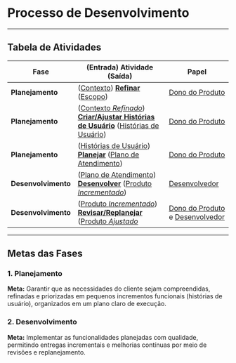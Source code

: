 # Processo de Desenvolvimento
---
## Tabela de Atividades

| **Fase**          | **(Entrada) Atividade (Saída)**                 | **Papel**                  |
|-------------------|-----------------------------------------------|---------------------------|
| **Planejamento**  | ([Contexto](/Processo/Artefatos/Contexto.md)) [**Refinar**](/documentacao/processo/atividades/analisar.solicitacao.md) ([Escopo](/documentacao/processo/artefatos/contexto.md)) | [Dono do Produto](/Processo/Papeis/Dono%20do%20produto.md)           |
| **Planejamento**  | ([Contexto _Refinado_](/documentacao/processo/artefatos/contexto.md)) [**Criar/Ajustar Histórias de Usuário**](/documentacao/processo/atividades/criar.ajustar.historias.md) ([Histórias de Usuário](/documentacao/processo/artefatos/historia.de.usuario.md)) | [Dono do Produto](/documentacao/processo/papeis/dono.do.produto.md)           |
| **Planejamento**  | ([Histórias de Usuário](/documentacao/processo/artefatos/historia.de.usuario.md)) [**Planejar**](/documentacao/processo/atividades/planejar.md) ([Plano de Atendimento](/documentacao/processo/artefatos/plano.de.atendimento.md)) | [Dono do Produto](/documentacao/processo/papeis/dono.do.produto.md)           |
| **Desenvolvimento** | ([Plano de Atendimento](/documentacao/processo/artefatos/plano.de.atendimento.md)) [**Desenvolver**](/documentacao/processo/atividades/desenvolver.md) ([Produto _Incrementado_](/documentacao/processo/artefatos/produto.incrementado.md)) | [Desenvolvedor](/documentacao/processo/papeis/desenvolvedor.md)             |
| **Desenvolvimento** | ([Produto _Incrementado_](/documentacao/processo/artefatos/produto.incrementado.md)) [**Revisar/Replanejar**](/documentacao/processo/atividades/revisar.replanejar.md) ([Produto _Ajustado_](/documentacao/processo/artefatos/produto.incrementado.md) | [Dono do Produto](/documentacao/processo/papeis/dono.do.produto.md) e [Desenvolvedor](/documentacao/processo/papeis/desenvolvedor.md) |

---

## Metas das Fases

### 1. Planejamento
**Meta:** Garantir que as necessidades do cliente sejam compreendidas, refinadas e priorizadas em pequenos incrementos funcionais (histórias de usuário), organizados em um plano claro de execução.

### 2. Desenvolvimento
**Meta:** Implementar as funcionalidades planejadas com qualidade, permitindo entregas incrementais e melhorias contínuas por meio de revisões e replanejamento.
